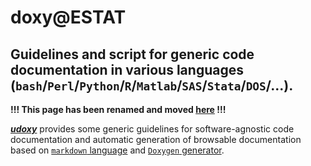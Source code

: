 doxy@ESTAT
==========

Guidelines and script for generic code documentation in various languages (`bash`/`Perl`/`Python`/`R`/`Matlab`/`SAS`/`Stata`/`DOS`/...).
---

**!!! This page has been renamed and moved [here](https://github.com/gjacopo/udoxy/) !!!**

[**_udoxy_**](https://gjacopo.github.io/udoxy) provides some generic guidelines for software-agnostic code documentation and automatic generation of browsable documentation based on [`markdown` language](https://en.support.wordpress.com/markdown-quick-reference/) and [`Doxygen` generator](http://www.doxygen.org).
